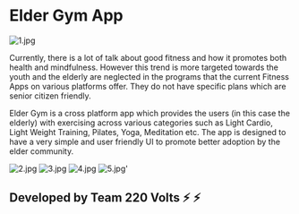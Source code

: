 # Elder Gym App


![1.jpg](https://github.com/mrcodefrost/hackofiesta4_220_volts/blob/main/images/1.jpg?raw=true)

Currently, there is a lot of talk about good fitness and how it promotes both health and mindfulness. However this trend is more targeted towards the youth and the elderly are neglected in the programs that the current Fitness Apps on various platforms offer. They do not have specific plans which are senior citizen friendly. 

Elder Gym is a cross platform app which provides the users (in this case the elderly) with exercising across various categories such as Light Cardio, Light Weight Training, Pilates, Yoga, Meditation etc. 
The app is designed to have a very simple and user friendly UI to promote better adoption by the elder community. 

![2.jpg](https://github.com/mrcodefrost/hackofiesta4_220_volts/blob/main/images/2.jpg?raw=true)
![3.jpg](https://github.com/mrcodefrost/hackofiesta4_220_volts/blob/main/images/3.jpg?raw=true)
![4.jpg](https://github.com/mrcodefrost/hackofiesta4_220_volts/blob/main/images/4.jpg?raw=true)
![5.jpg](https://github.com/mrcodefrost/hackofiesta4_220_volts/blob/main/images/5.jpg?raw=true)'

## Developed by Team 220 Volts :zap: :zap:


